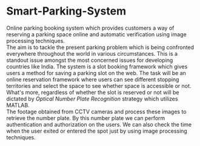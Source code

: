 # Smart-Parking-System
Online parking booking system which provides customers a way of reserving a parking space online and automatic verification using image processing techniques.<br>
The aim is to tackle the present parking problem which is being confronted everywhere throughout the world in various circumstances. This is a standout issue amongst the most concerned issues for developing countries like India.
The system is a slot booking framework which gives users a method for saving a parking slot on the web. The task will be an online reservation framework where users can see different stopping territories and select the space to see whether space is accessible or not. What's more, regardless of whether the slot is reserved or not will be dictated by <i>Optical Number Plate Recognition</i> strategy which utilizes MATLAB.<br>
The footage obtained from CCTV cameras and process these images to retrieve the number plate. By this number plate we can perform authentication and authorization on the users. We can also check the time when the user exited or entered the spot just by using image processing techniques.
